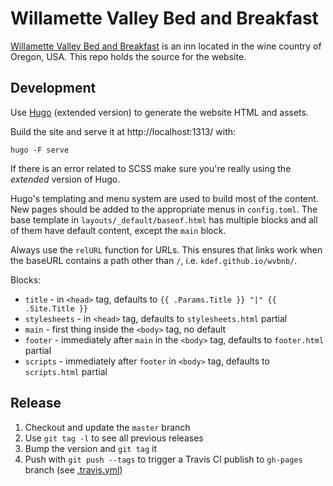 # Willamette Valley Bed and Breakfast

[Willamette Valley Bed and Breakfast](https://www.willamettevalleybandb.com) is an inn located in the wine country of Oregon, USA. This repo holds the source for the website.

## Development

Use [Hugo](https://github.com/gohugoio/hugo) (extended version) to generate the website HTML and assets.

Build the site and serve it at http://localhost:1313/ with:
```
hugo -F serve
```
If there is an error related to SCSS make sure you're really using the _extended_ version of Hugo.

Hugo's templating and menu system are used to build most of the content. New pages should be added to the appropriate menus in `config.toml`. The base template in `layouts/_default/baseof.html` has multiple blocks and all of them have default content, except the `main` block.

Always use the `relURL` function for URLs. This ensures that links work when the baseURL contains a path other than `/`, i.e. `kdef.github.io/wvbnb/`.

Blocks:
* `title` - in `<head>` tag, defaults to `{{ .Params.Title }} "|" {{ .Site.Title }}`
* `stylesheets` - in `<head>` tag, defaults to `stylesheets.html` partial
* `main` - first thing inside the `<body>` tag, no default
* `footer` - immediately after `main` in the `<body>` tag, defaults to `footer.html` partial
* `scripts` - immediately after `footer` in `<body>` tag, defaults to `scripts.html` partial

## Release

1. Checkout and update the `master` branch
2. Use `git tag -l` to see all previous releases
3. Bump the version and `git tag` it
4. Push with `git push --tags` to trigger a Travis CI publish to `gh-pages` branch (see [.travis.yml](.travis.yml))
